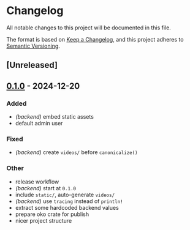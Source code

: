 # Changelog

All notable changes to this project will be documented in this file.

The format is based on [Keep a Changelog](https://keepachangelog.com/en/1.0.0/),
and this project adheres to [Semantic Versioning](https://semver.org/spec/v2.0.0.html).

## [Unreleased]

## [0.1.0](https://github.com/piotrpdev/oko/releases/tag/oko-v0.1.0) - 2024-12-20

### Added

- *(backend)* embed static assets
- default admin user

### Fixed

- *(backend)* create `videos/` before `canonicalize()`

### Other

- release workflow
- *(backend)* start at `0.1.0`
- include `static/`, auto-generate `videos/`
- *(backend)* use `tracing` instead of `println!`
- extract some hardcoded backend values
- prepare oko crate for publish
- nicer project structure
